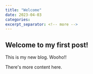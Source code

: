 ```yaml
---
title: "Welcome"
date: 2023-04-03
categories: 
excerpt_separator: <!-- more -->
---
```


## Welcome to my first post!

This is my  new blog. Wooho!!

<!-- more -->

There's more content here.

